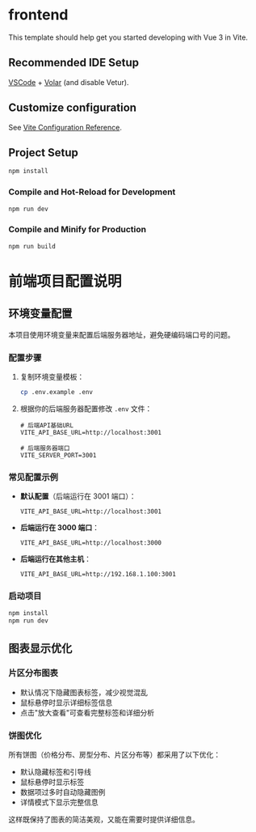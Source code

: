 # frontend

This template should help get you started developing with Vue 3 in Vite.

## Recommended IDE Setup

[VSCode](https://code.visualstudio.com/) + [Volar](https://marketplace.visualstudio.com/items?itemName=Vue.volar) (and disable Vetur).

## Customize configuration

See [Vite Configuration Reference](https://vite.dev/config/).

## Project Setup

```sh
npm install
```

### Compile and Hot-Reload for Development

```sh
npm run dev
```

### Compile and Minify for Production

```sh
npm run build
```

# 前端项目配置说明

## 环境变量配置

本项目使用环境变量来配置后端服务器地址，避免硬编码端口号的问题。

### 配置步骤

1. 复制环境变量模板：
   ```bash
   cp .env.example .env
   ```

2. 根据你的后端服务器配置修改 `.env` 文件：
   ```env
   # 后端API基础URL
   VITE_API_BASE_URL=http://localhost:3001
   
   # 后端服务器端口
   VITE_SERVER_PORT=3001
   ```

### 常见配置示例

- **默认配置**（后端运行在 3001 端口）：
  ```env
  VITE_API_BASE_URL=http://localhost:3001
  ```

- **后端运行在 3000 端口**：
  ```env
  VITE_API_BASE_URL=http://localhost:3000
  ```

- **后端运行在其他主机**：
  ```env
  VITE_API_BASE_URL=http://192.168.1.100:3001
  ```

### 启动项目

```bash
npm install
npm run dev
```

## 图表显示优化

### 片区分布图表

- 默认情况下隐藏图表标签，减少视觉混乱
- 鼠标悬停时显示详细标签信息
- 点击"放大查看"可查看完整标签和详细分析

### 饼图优化

所有饼图（价格分布、房型分布、片区分布等）都采用了以下优化：
- 默认隐藏标签和引导线
- 鼠标悬停时显示标签
- 数据项过多时自动隐藏图例
- 详情模式下显示完整信息

这样既保持了图表的简洁美观，又能在需要时提供详细信息。
